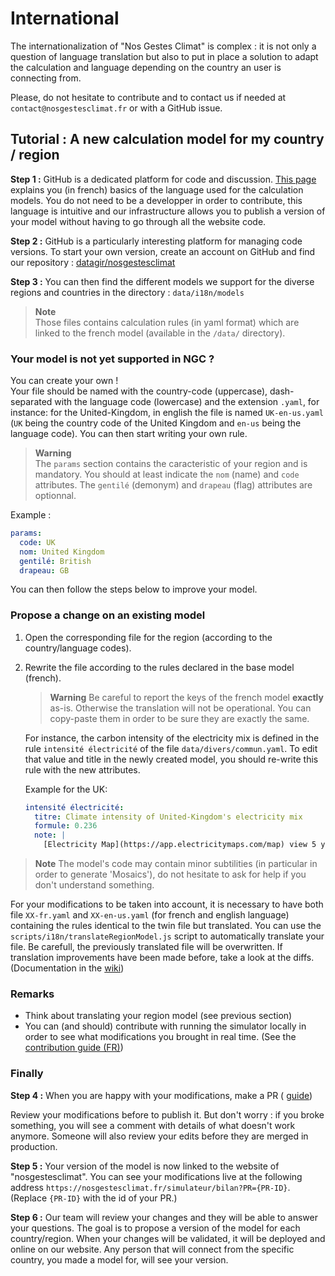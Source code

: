 # International

The internationalization of "Nos Gestes Climat" is complex : it is not only a question of language translation but
also to put in place a solution to adapt the calculation and language depending on the country an user is connecting
from.

Please, do not hesitate to contribute and to contact us if needed at `contact@nosgestesclimat.fr` or with a GitHub issue.

## Tutorial : A new calculation model for my country / region

**Step 1 :**
GitHub is a dedicated platform for code and discussion.
[This page](https://github.com/datagir/nosgestesclimat/blob/master/CONTRIBUTING.md) explains you (in french) basics of
the language used for the calculation models. You do not need to be a developper in order to contribute, this language
is intuitive and our infrastructure allows you to publish a version of your model without having to go through all the
website code.

**Step 2 :** GitHub is a particularly interesting platform for managing code versions. To start your own version, create
an account on GitHub and find our repository : [datagir/nosgestesclimat](https://github.com/datagir/nosgestesclimat)

**Step 3 :** You can then find the different models we support for the diverse regions and countries in the directory :
`data/i18n/models`

> **Note**  
> Those files contains calculation rules (in yaml format) which are linked to the french model (available in the
> `/data/` directory).

### Your model is not yet supported in NGC ?

You can create your own !  
Your file should be named with the country-code (uppercase), dash-separated with the language code (lowercase) and the
extension `.yaml`, for instance: for the United-Kingdom, in english the file is named `UK-en-us.yaml` (`UK` being the
country code of the United Kingdom and `en-us` being the language code). You can then start writing your own rule.

> **Warning**  
> The `params` section contains the caracteristic of your region and is mandatory. You should at least indicate the
> `nom` (name) and `code` attributes. The `gentilé` (demonym) and `drapeau` (flag) attributes are optionnal.

Example :

```yaml
params:
  code: UK
  nom: United Kingdom
  gentilé: British
  drapeau: GB
```

You can then follow the steps below to improve your model.

### Propose a change on an existing model

1. Open the corresponding file for the region (according to the country/language codes).

2. Rewrite the file according to the rules declared in the base model (french).

   > **Warning**
   > Be careful to report the keys of the french model **exactly** as-is. Otherwise the translation
   > will not be operational. You can copy-paste them in order to be sure they are exactly the same.

   For instance, the carbon intensity of the electricity mix is defined in the rule `intensité électricité` of the file
   `data/divers/commun.yaml`. To edit that value and title in the newly created model, you should re-write this rule
   with the new attributes.

   Example for the UK:

   ```yaml
   intensité électricité:
     titre: Climate intensity of United-Kingdom's electricity mix
     formule: 0.236
     note: |
       [Electricity Map](https://app.electricitymaps.com/map) view 5 years, 2022
   ```

> **Note**
> The model's code may contain minor subtilities (in particular in order to generate 'Mosaics'), do not hesitate to ask
> for help if you don't understand something.

For your modifications to be taken into account, it is necessary to have both file `XX-fr.yaml` and `XX-en-us.yaml` (for french and english language) containing the rules identical to the twin file but translated. You can use the `scripts/i18n/translateRegionModel.js` script to automatically translate your file. Be carefull, the previously translated file will be overwritten. If translation improvements have been made before, take a look at the diffs. (Documentation in the [wiki](https://github.com/datagir/nosgestesclimat/wiki/Translation#translateregionmodeljs))

### Remarks

- Think about translating your region model (see previous section)
- You can (and should) contribute with running the simulator locally in order to see what modifications you brought in
  real time. (See the [contribution guide (FR)](https://github.com/datagir/nosgestesclimat/blob/master/CONTRIBUTING.md))

### Finally

**Step 4 :**
When you are happy with your modifications, make a PR (
[guide](https://docs.github.com/en/pull-requests/collaborating-with-pull-requests/proposing-changes-to-your-work-with-pull-requests/creating-a-pull-request))

Review your modifications before to publish it. But don't worry : if you broke something, you will see a comment with
details of what doesn't work anymore. Someone will also review your edits before they are merged in production.

**Step 5 :**
Your version of the model is now linked to the website of "nosgestesclimat". You can see your modifications live at the
following address `https://nosgestesclimat.fr/simulateur/bilan?PR={PR-ID}`. (Replace `{PR-ID}` with the id of your PR.)

**Step 6 :**
Our team will review your changes and they will be able to answer your questions. The goal is to propose a version of
the model for each country/region. When your changes will be validated, it will be deployed and online on our website.
Any person that will connect from the specific country, you made a model for, will see your version.
